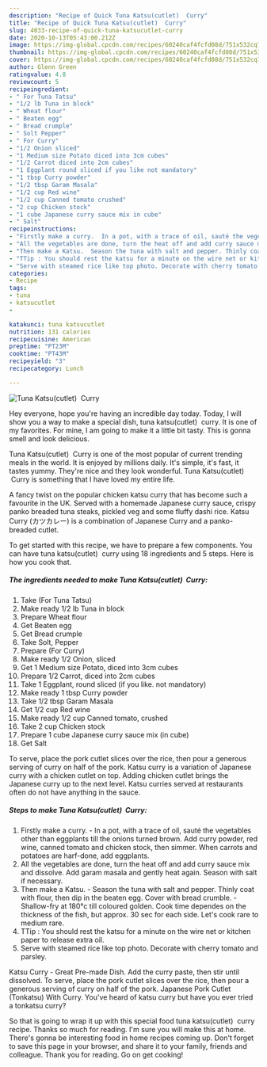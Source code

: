 ```yaml
---
description: "Recipe of Quick Tuna Katsu(cutlet)  Curry"
title: "Recipe of Quick Tuna Katsu(cutlet)  Curry"
slug: 4033-recipe-of-quick-tuna-katsucutlet-curry
date: 2020-10-13T05:43:00.212Z
image: https://img-global.cpcdn.com/recipes/60240caf4fcfd08d/751x532cq70/tuna-katsucutlet-curry-recipe-main-photo.jpg
thumbnail: https://img-global.cpcdn.com/recipes/60240caf4fcfd08d/751x532cq70/tuna-katsucutlet-curry-recipe-main-photo.jpg
cover: https://img-global.cpcdn.com/recipes/60240caf4fcfd08d/751x532cq70/tuna-katsucutlet-curry-recipe-main-photo.jpg
author: Glenn Green
ratingvalue: 4.8
reviewcount: 5
recipeingredient:
- " For Tuna Tatsu"
- "1/2 lb Tuna in block"
- " Wheat flour"
- " Beaten egg"
- " Bread crumple"
- " Solt Pepper"
- " For Curry"
- "1/2 Onion sliced"
- "1 Medium size Potato diced into 3cm cubes"
- "1/2 Carrot diced into 2cm cubes"
- "1 Eggplant round sliced if you like not mandatory"
- "1 tbsp Curry powder"
- "1/2 tbsp Garam Masala"
- "1/2 cup Red wine"
- "1/2 cup Canned tomato crushed"
- "2 cup Chicken stock"
- "1 cube Japanese curry sauce mix in cube"
- " Salt"
recipeinstructions:
- "Firstly make a curry.  In a pot, with a trace of oil, sauté the vegetables other than eggplants till the onions turned brown. Add curry powder, red wine, canned tomato and chicken stock, then simmer. When carrots and potatoes are harf-done, add eggplants."
- "All the vegetables are done, turn the heat off and add curry sauce mix and dissolve. Add garam masala and gently heat again. Season with salt if necessary."
- "Then make a Katsu.  Season the tuna with salt and pepper. Thinly coat with flour, then dip in the beaten egg. Cover with bread crumble.  Shallow-fry at 180°c till coloured golden. Cook time dependes on the thickness of the fish, but approx. 30 sec for each side. Let&#39;s cook rare to medium rare."
- "TTip : You should rest the katsu for a minute on the wire net or kitchen paper to release extra oil."
- "Serve with steamed rice like top photo. Decorate with cherry tomato and parsley."
categories:
- Recipe
tags:
- tuna
- katsucutlet
- 

katakunci: tuna katsucutlet  
nutrition: 131 calories
recipecuisine: American
preptime: "PT23M"
cooktime: "PT43M"
recipeyield: "3"
recipecategory: Lunch

---
```



![Tuna Katsu(cutlet)  Curry](https://img-global.cpcdn.com/recipes/60240caf4fcfd08d/751x532cq70/tuna-katsucutlet-curry-recipe-main-photo.jpg)

Hey everyone, hope you're having an incredible day today. Today, I will show you a way to make a special dish, tuna katsu(cutlet)  curry. It is one of my favorites. For mine, I am going to make it a little bit tasty. This is gonna smell and look delicious.

Tuna Katsu(cutlet)  Curry is one of the most popular of current trending meals in the world. It is enjoyed by millions daily. It's simple, it's fast, it tastes yummy. They're nice and they look wonderful. Tuna Katsu(cutlet)  Curry is something that I have loved my entire life.

A fancy twist on the popular chicken katsu curry that has become such a favourite in the UK. Served with a homemade Japanese curry sauce, crispy panko breaded tuna steaks, pickled veg and some fluffy dashi rice. Katsu Curry (カツカレー) is a combination of Japanese Curry and a panko-breaded cutlet.


To get started with this recipe, we have to prepare a few components. You can have tuna katsu(cutlet)  curry using 18 ingredients and 5 steps. Here is how you cook that.

<!--inarticleads1-->

##### The ingredients needed to make Tuna Katsu(cutlet)  Curry:

1. Take  (For Tuna Tatsu)
1. Make ready 1/2 lb Tuna in block
1. Prepare  Wheat flour
1. Get  Beaten egg
1. Get  Bread crumple
1. Take  Solt, Pepper
1. Prepare  (For Curry)
1. Make ready 1/2 Onion, sliced
1. Get 1 Medium size Potato, diced into 3cm cubes
1. Prepare 1/2 Carrot, diced into 2cm cubes
1. Take 1 Eggplant, round sliced (if you like. not mandatory)
1. Make ready 1 tbsp Curry powder
1. Take 1/2 tbsp Garam Masala
1. Get 1/2 cup Red wine
1. Make ready 1/2 cup Canned tomato, crushed
1. Take 2 cup Chicken stock
1. Prepare 1 cube Japanese curry sauce mix (in cube)
1. Get  Salt


To serve, place the pork cutlet slices over the rice, then pour a generous serving of curry on half of the pork. Katsu curry is a variation of Japanese curry with a chicken cutlet on top. Adding chicken cutlet brings the Japanese curry up to the next level. Katsu curries served at restaurants often do not have anything in the sauce. 

<!--inarticleads2-->

##### Steps to make Tuna Katsu(cutlet)  Curry:

1. Firstly make a curry.  - In a pot, with a trace of oil, sauté the vegetables other than eggplants till the onions turned brown. Add curry powder, red wine, canned tomato and chicken stock, then simmer. When carrots and potatoes are harf-done, add eggplants.
1. All the vegetables are done, turn the heat off and add curry sauce mix and dissolve. Add garam masala and gently heat again. Season with salt if necessary.
1. Then make a Katsu.  - Season the tuna with salt and pepper. Thinly coat with flour, then dip in the beaten egg. Cover with bread crumble.  - Shallow-fry at 180°c till coloured golden. Cook time dependes on the thickness of the fish, but approx. 30 sec for each side. Let&#39;s cook rare to medium rare.
1. TTip : You should rest the katsu for a minute on the wire net or kitchen paper to release extra oil.
1. Serve with steamed rice like top photo. Decorate with cherry tomato and parsley.


Katsu Curry - Great Pre-made Dish. Add the curry paste, then stir until dissolved. To serve, place the pork cutlet slices over the rice, then pour a generous serving of curry on half of the pork. Japanese Pork Cutlet (Tonkatsu) With Curry. You&#39;ve heard of katsu curry but have you ever tried a tonkatsu curry? 

So that is going to wrap it up with this special food tuna katsu(cutlet)  curry recipe. Thanks so much for reading. I'm sure you will make this at home. There's gonna be interesting food in home recipes coming up. Don't forget to save this page in your browser, and share it to your family, friends and colleague. Thank you for reading. Go on get cooking!
